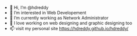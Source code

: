 - 👋 Hi, I’m @hdreddy
- 👀 I’m interested in Web Developement
- 🌱 I’m currently working as Network Administrator
- 💞️ I love working on web designing and graphic designing too
- 📫 visit my personal site https://hdreddy.github.io/hdreddy/

<!---
hdreddy/hdreddy is a ✨ special ✨ repository because its `README.md` (this file) appears on your GitHub profile.
You can click the Preview link to take a look at your changes.
--->
